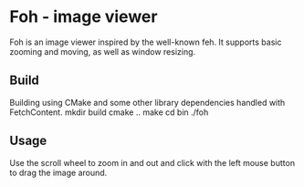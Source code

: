 # Foh - image viewer
Foh is an image viewer inspired by the well-known feh. It supports basic zooming and moving, as well as window resizing.

## Build
Building using CMake and some other library dependencies handled with FetchContent.
    mkdir build
    cmake ..
    make
    cd bin
    ./foh <image that you want to open>

## Usage
Use the scroll wheel to zoom in and out and click with the left mouse button to drag the image around.
